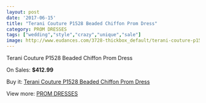 ```yaml
---
layout: post
date: '2017-06-15'
title: "Terani Couture P1528 Beaded Chiffon Prom Dress"
category: PROM DRESSES
tags: ["wedding","style","crazy","unique","sale"]
image: http://www.eudances.com/3728-thickbox_default/terani-couture-p1528-beaded-chiffon-prom-dress.jpg
---
```

Terani Couture P1528 Beaded Chiffon Prom Dress

On Sales: **$412.99**
<a href="https://www.eudances.com/en/prom-dresses/1242-terani-couture-p1528-beaded-chiffon-prom-dress.html"><amp-img layout="responsive" width="600" height="600" src="//www.eudances.com/3728-thickbox_default/terani-couture-p1528-beaded-chiffon-prom-dress.jpg" alt="Terani Couture P1528 Beaded Chiffon Prom Dress 0" /></a>
<a href="https://www.eudances.com/en/prom-dresses/1242-terani-couture-p1528-beaded-chiffon-prom-dress.html"><amp-img layout="responsive" width="600" height="600" src="//www.eudances.com/3730-thickbox_default/terani-couture-p1528-beaded-chiffon-prom-dress.jpg" alt="Terani Couture P1528 Beaded Chiffon Prom Dress 1" /></a>
<a href="https://www.eudances.com/en/prom-dresses/1242-terani-couture-p1528-beaded-chiffon-prom-dress.html"><amp-img layout="responsive" width="600" height="600" src="//www.eudances.com/3729-thickbox_default/terani-couture-p1528-beaded-chiffon-prom-dress.jpg" alt="Terani Couture P1528 Beaded Chiffon Prom Dress 2" /></a>

Buy it: [Terani Couture P1528 Beaded Chiffon Prom Dress](https://www.eudances.com/en/prom-dresses/1242-terani-couture-p1528-beaded-chiffon-prom-dress.html "Terani Couture P1528 Beaded Chiffon Prom Dress")

View more: [PROM DRESSES](https://www.eudances.com/en/13-prom-dresses "PROM DRESSES")
